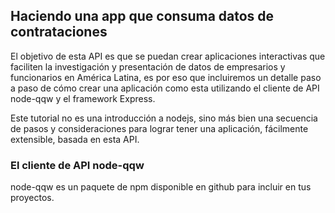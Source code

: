 ## Haciendo una app que consuma datos de contrataciones
El objetivo de esta API es que se puedan crear aplicaciones interactivas que faciliten la investigación y presentación de datos de empresarios y funcionarios en América Latina, es por eso que incluiremos un detalle paso a paso de cómo crear una aplicación como esta utilizando el cliente de API node-qqw y el framework Express.

Este tutorial no es una introducción a nodejs, sino más bien una secuencia de pasos y consideraciones para lograr tener una aplicación, fácilmente extensible, basada en esta API.

### El cliente de API node-qqw

node-qqw es un paquete de npm disponible en github para incluir en tus proyectos.
